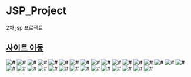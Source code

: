 # JSP_Project
2차 jsp 프로젝트

<h2><a href="http://13.209.250.149:8080/project/" target="_blank" >사이트 이동</a></h2>

<div id="wrap">
    <img src="proposal_ppt/001.png" alt="#">
    <img src="proposal_ppt/002.png" alt="#">
    <img src="proposal_ppt/003.png" alt="#">
    <img src="proposal_ppt/004.png" alt="#">
    <img src="proposal_ppt/005.png" alt="#">
    <img src="proposal_ppt/006.png" alt="#">
    <img src="proposal_ppt/007.png" alt="#">
    <img src="proposal_ppt/008.png" alt="#">
    <img src="proposal_ppt/009.png" alt="#">
    <img src="proposal_ppt/010.png" alt="#">
    <img src="proposal_ppt/011.png" alt="#">
    <img src="proposal_ppt/012.png" alt="#">
    <img src="proposal_ppt/013.png" alt="#">
    <img src="proposal_ppt/014.png" alt="#">
    <img src="proposal_ppt/015.png" alt="#">
    <img src="proposal_ppt/016.png" alt="#">
    <img src="proposal_ppt/017.png" alt="#">
    <img src="proposal_ppt/018.png" alt="#">
    <img src="proposal_ppt/019.png" alt="#">
    <img src="proposal_ppt/020.png" alt="#">
    <img src="proposal_ppt/021.png" alt="#">
    <img src="proposal_ppt/022.png" alt="#">
    <img src="proposal_ppt/023.png" alt="#">
    <img src="proposal_ppt/024.png" alt="#">
    <img src="proposal_ppt/025.png" alt="#">
    <img src="proposal_ppt/026.png" alt="#">
    <img src="proposal_ppt/027.png" alt="#">
    <img src="proposal_ppt/028.png" alt="#">
    <img src="proposal_ppt/029.png" alt="#">
    <img src="proposal_ppt/030.png" alt="#">
    <img src="proposal_ppt/031.png" alt="#">
</div>
